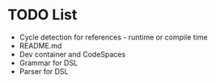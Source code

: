 # TODO List

* Cycle detection for references - runtime or compile time
* README.md
* Dev container and CodeSpaces
* Grammar for DSL
* Parser for DSL
